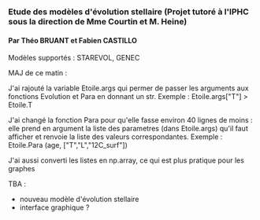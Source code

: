 ### Etude des modèles d'évolution stellaire (Projet tutoré à l'IPHC sous la direction de Mme Courtin et M. Heine)
#### Par Théo BRUANT et Fabien CASTILLO

Modèles supportés : STAREVOL, GENEC

MAJ de ce matin :

J'ai rajouté la variable Etoile.args qui permer de passer les arguments aux fonctions Evolution et Para en donnant un str. Exemple : Etoile.args["T"] > Etoile.T

J'ai changé la fonction Para pour qu'elle fasse environ 40 lignes de moins : elle prend en argument la liste des parametres (dans Etoile.args)  qu'il faut afficher et renvoie la liste des valeurs correspondantes. Exemple : Etoile.Para (age, ["T","L","12C_surf"])

J'ai aussi converti les listes en np.array, ce qui est plus pratique pour les graphes

TBA : 
- nouveau modèle d'évolution stellaire
- interface graphique ?
